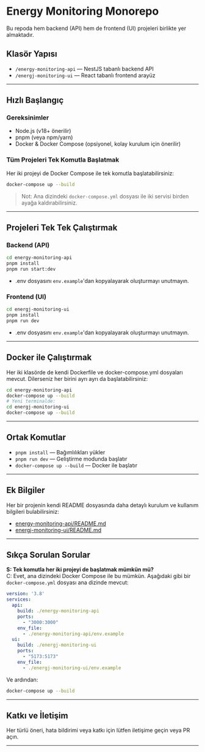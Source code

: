 # Energy Monitoring Monorepo

Bu repoda hem backend (API) hem de frontend (UI) projeleri birlikte yer almaktadır.

## Klasör Yapısı

- `/energy-monitoring-api` — NestJS tabanlı backend API
- `/energj-monitoring-ui` — React tabanlı frontend arayüz

---

## Hızlı Başlangıç

### Gereksinimler

- Node.js (v18+ önerilir)
- pnpm (veya npm/yarn)
- Docker & Docker Compose (opsiyonel, kolay kurulum için önerilir)

### Tüm Projeleri Tek Komutla Başlatmak

Her iki projeyi de Docker Compose ile tek komutla başlatabilirsiniz:

```bash
docker-compose up --build
```

> Not: Ana dizindeki `docker-compose.yml` dosyası ile iki servisi birden ayağa kaldırabilirsiniz.

---

## Projeleri Tek Tek Çalıştırmak

### Backend (API)

```bash
cd energy-monitoring-api
pnpm install
pnpm run start:dev
```

- .env dosyasını `env.example`'dan kopyalayarak oluşturmayı unutmayın.

### Frontend (UI)

```bash
cd energj-monitoring-ui
pnpm install
pnpm run dev
```

- .env dosyasını `env.example`'dan kopyalayarak oluşturmayı unutmayın.

---

## Docker ile Çalıştırmak

Her iki klasörde de kendi Dockerfile ve docker-compose.yml dosyaları mevcut. Dilerseniz her birini ayrı ayrı da başlatabilirsiniz:

```bash
cd energy-monitoring-api
docker-compose up --build
# Yeni terminalde:
cd energj-monitoring-ui
docker-compose up --build
```

---

## Ortak Komutlar

- `pnpm install` — Bağımlılıkları yükler
- `pnpm run dev` — Geliştirme modunda başlatır
- `docker-compose up --build` — Docker ile başlatır

---

## Ek Bilgiler

Her bir projenin kendi README dosyasında daha detaylı kurulum ve kullanım bilgileri bulabilirsiniz:

- [energy-monitoring-api/README.md](energy-monitoring-api/README.md)
- [energj-monitoring-ui/README.md](energj-monitoring-ui/README.md)

---

## Sıkça Sorulan Sorular

**S: Tek komutla her iki projeyi de başlatmak mümkün mü?**  
C: Evet, ana dizindeki Docker Compose ile bu mümkün. Aşağıdaki gibi bir `docker-compose.yml` dosyası ana dizinde mevcut:

```yaml
version: '3.8'
services:
  api:
    build: ./energy-monitoring-api
    ports:
      - "3000:3000"
    env_file:
      - ./energy-monitoring-api/env.example
  ui:
    build: ./energj-monitoring-ui
    ports:
      - "5173:5173"
    env_file:
      - ./energj-monitoring-ui/env.example
```

Ve ardından:

```bash
docker-compose up --build
```

---

## Katkı ve İletişim

Her türlü öneri, hata bildirimi veya katkı için lütfen iletişime geçin veya PR açın.

--- 